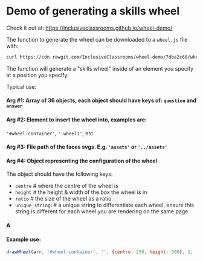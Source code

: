 # Demo of generating a skills wheel

Check it out at: https://inclusiveclassrooms.github.io/wheel-demo/

The function to generate the wheel can be downloaded to a `wheel.js` file with:

```bash
curl https://cdn.rawgit.com/InclusiveClassrooms/wheel-demo/7dba2c68/wheel.js > wheel.js
```

The function will generate a "skills wheel" inside of an element you specify at a position you specify:

Typical use:

#### Arg #1: Array of 36 objects, each object should have keys of: `question` and `answer`

#### Arg #2: Element to insert the wheel into, examples are:

`'#wheel-container'`, `'.wheel1'`, etc

#### Arg #3: File path of the faces svgs. E.g. `'assets'` or `'../assets'`

#### Arg #4: Object representing the configuration of the wheel

The object should have the following keys:
* `centre` # where the centre of the wheel is
* `height` # the height & width of the box the wheel is in
* `ratio` # the size of the wheel as a ratio
* `unique_string`: # a unique string to differentiate each wheel, ensure this string is different for each wheel you are rendering on the same page

#### A

#### Example use:

```js
drawWheel(arr, '#wheel-container', '', {centre: 250, height: 500}, 1, 'first')
```
